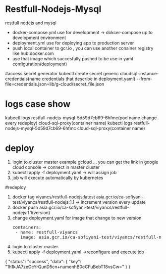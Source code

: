# Restfull-Nodejs-Mysql
restfull nodejs and mysql
- docker-compose.yml use for development -> dokcer-compose up to development environment
- deployment.yml use for deploying app to production server
- push local container to gcr.io , you can use another conainer registry like hub.docker.com
- use that image which succesfully pushed to be use in yaml configuration(deployment)

#access secret generator
kubectl create secret generic cloudsql-instance-credentials(name credentials that describe  in deployment.yaml) --from-file=credentials.json=lib/g-cloud/secret_file.json

# logs case show
kubectl logs restfull-nodejs-mysql-5d59d7cb69-6hfmc(pod name change every redeploy) cloud-sql-proxy(container name)
kubectl logs restfull-nodejs-mysql-5d59d7cb69-6hfmc cloud-sql-proxy(container name)

# deploy
1. login to cluster master example gcloud ... you can get the link in google cloud console -> connect in master cluster
2. kubectl apply -f deployment.yaml -> will assign job
3. job will execute automatically by kubernetes

#redeploy
1. docker tag viyancs/restfull-nodejs:latest asia.gcr.io/ca-sofiyani-test/viyancs/restfull-nodejs:1.1 -> increment version every update
2. docker push asia.gcr.io/ca-sofiyani-test/viyancs/restfull-nodejs:1.1(version)
3. change deployment.yaml for image that change to new version
    <pre>containers:
    - name: restfull-viyancs
      image: asia.gcr.io/ca-sofiyani-test/viyancs/restfull-nodejs:1.1(version)</pre>
4. login to cluster master
5. kubectl apply -f deployment.yaml ->reconfigure and execute job

{
    "status": "success",
    "data": {
        "key": "1h1kJA7zeOcYrQunD5cn+numenhB0eCFuBebT18vsCw="
    }
}
